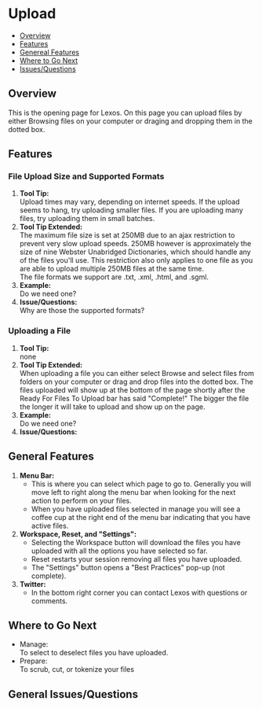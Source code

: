 # Upload

* [Overview](#overview)
* [Features](#features)
* [Genereal Features](#general)
* [Where to Go Next](#next)
* [Issues/Questions](#issues)

## <a name='overview'></a> Overview
   This is the opening page for Lexos. On this page you can upload files by either Browsing files on your computer or draging and dropping them in the dotted box.


## <a name='features'></a> Features

### File Upload Size and Supported Formats

1. __Tool Tip:__  
   Upload times may vary, depending on internet speeds. If the upload seems to hang, try uploading smaller files. If you are uploading many files, try uploading them in small batches.
2. __Tool Tip Extended:__  
   The maximum file size is set at 250MB due to an ajax restriction to prevent very slow upload speeds. 250MB however is approximately the size of nine Webster Unabridged Dictionaries, which should handle any of the files you'll use. This restriction also only applies to one file as you are able to upload multiple 250MB files at the same time.  
   The file formats we support are .txt, .xml, .html, and .sgml.
3. __Example:__  
   Do we need one?
4. __Issue/Questions:__  
   Why are those the supported formats?

### Uploading a File
1. __Tool Tip:__  
   none
2. __Tool Tip Extended:__  
   When uploading a file you can either select Browse and select files from folders on your computer or drag and drop files into the dotted box. The files uploaded will show up at the bottom of the page shortly after the Ready For Files To Upload bar has said "Complete!" The bigger the file the longer it will take to upload and show up on the page.
3. __Example:__  
   Do we need one?
4. __Issue/Questions:__  
    
## <a name='general'></a> General Features
1. __Menu Bar:__  
   * This is where you can select which page to go to. Generally you will move left to right along the menu bar when looking for the next action to perform on your files.
   * When you have uploaded files selected in manage you will see a coffee cup at the right end of the menu bar indicating that you have active files.
2. __Workspace, Reset, and "Settings":__  
   * Selecting the Workspace button will download the files you have uploaded with all the options you have selected so far.
   * Reset restarts your session removing all files you have uploaded.
   * The "Settings" button opens a "Best Practices" pop-up (not complete).
3. __Twitter:__  
   * In the bottom right corner you can contact Lexos with questions or comments.
   
## <a name='next'></a> Where to Go Next
   * Manage:  
      To select to deselect files you have uploaded.
   * Prepare:  
      To scrub, cut, or tokenize your files

## <a name='issues'></a> General Issues/Questions


